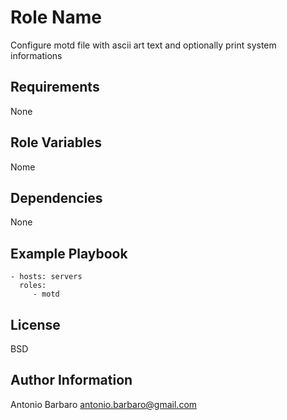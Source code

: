 Role Name
=========

Configure motd file with ascii art text and optionally print system informations

Requirements
------------

None

Role Variables
--------------

Nome

Dependencies
------------

None

Example Playbook
----------------

    - hosts: servers
      roles:
         - motd

License
-------

BSD

Author Information
------------------

Antonio Barbaro <antonio.barbaro@gmail.com>
